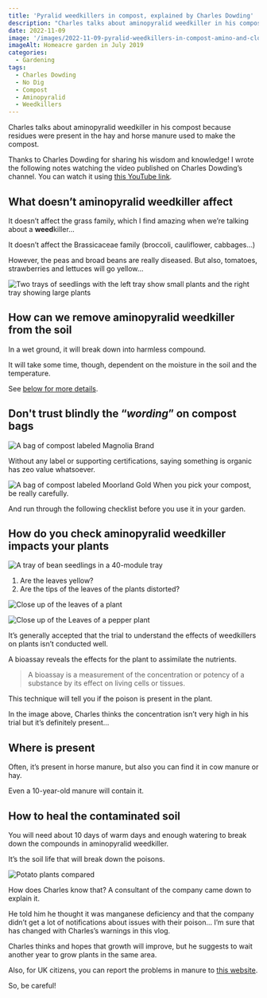 ```yaml
---
title: 'Pyralid weedkillers in compost, explained by Charles Dowding'
description: "Charles talks about aminopyralid weedkiller in his compost because residues were present in the hay and horse manure used to make the compost."
date: 2022-11-09
image: '/images/2022-11-09-pyralid-weedkillers-in-compost-amino-and-clopyralid-effects-and-healing-charles-dowding.jpg'
imageAlt: Homeacre garden in July 2019
categories:
  - Gardening
tags:
  - Charles Dowding
  - No Dig
  - Compost
  - Aminopyralid
  - Weedkillers
---
```


Charles talks about aminopyralid weedkiller in his compost because residues were present in the hay and horse manure used to make the compost.

Thanks to Charles Dowding for sharing his wisdom and knowledge! I wrote the following notes watching the video published on Charles Dowding’s channel. You can watch it using [this YouTube link](https://www.youtube.com/watch?v=2D1idnMNKng).

## What doesn’t aminopyralid weedkiller affect

It doesn’t affect the grass family, which I find amazing when we’re talking about a **weed**killer…

It doesn’t affect the Brassicaceae family (broccoli, cauliflower, cabbages…)

However, the peas and broad beans are really diseased. But also, tomatoes, strawberries and lettuces will go yellow…

![Two trays of seedlings with the left tray show small plants and the right tray showing large plants](images/aminopyralid-effect-on-french-beans-chard-and-lettuce.jpg 'It’s clear in the image above the effect from the aminopyralid weedkiller on the growth. Credits: image taken from Charles Dowding’s vlog')

## How can we remove aminopyralid weedkiller from the soil

In a wet ground, it will break down into harmless compound.

It will take some time, though, dependent on the moisture in the soil and the temperature.

See [below for more details](#how-to-heal-the-contaminated-soil).

## Don't trust blindly the “_wording_” on compost bags

![A bag of compost labeled Magnolia Brand](images/so-called-organic-compost-vs-certified-moorland-gold-compost.jpg 'Does organic mean anything? Credits: image taken from Charles Dowding’s vlog')

Without any label or supporting certifications, saying something is organic has zeo value whatsoever.

![A bag of compost labeled Moorland Gold](images/certified-soil-association-moorland-gold-compost.jpg 'The Moorland Gold compost is certified “Soil Association”. Credits: image taken from Charles Dowding’s vlog') When you pick your compost, be really carefully.

And run through the following checklist before you use it in your garden.

## How do you check aminopyralid weedkiller impacts your plants

![A tray of bean seedlings in a 40-module tray](images/so-called-organic-compost-vs-certified-moorland-gold-compost.jpg 'On the right, the so-called organic compost, versus, on the left, the certified Moorland Gold compost to grow the same peas. Credits: image taken from Charles Dowding’s vlog')

1. Are the leaves yellow?
2. Are the tips of the leaves of the plants distorted?

![Close up of the leaves of a plant](images/leaves-are-contracted-by-aminopyralid-weedkiller.jpg 'On the image above, we see the effects on the leaves, with this distortion on themselves. Credits: image taken from Charles Dowding’s vlog')

![Close up of the Leaves of a pepper plant](images/diseased-peppers.jpg 'On the image above, the curled leaves show the aminopyralid effects. Credits: image taken from Charles Dowding’s vlog')

It’s generally accepted that the trial to understand the effects of weedkillers on plants isn’t conducted well.

A bioassay reveals the effects for the plant to assimilate the nutrients.

> A bioassay is a measurement of the concentration or potency of a substance by its effect on living cells or tissues.

This technique will tell you if the poison is present in the plant.

In the image above, Charles thinks the concentration isn’t very high in his trial but it’s definitely present…

## Where is present

Often, it’s present in horse manure, but also you can find it in cow manure or hay.

Even a 10-year-old manure will contain it.

## How to heal the contaminated soil

You will need about 10 days of warm days and enough watering to break down the compounds in aminopyralid weedkiller.

It’s the soil life that will break down the poisons.

![Potato plants compared](images/healthy-potatoes-vs-diseased-potatoes.jpg 'On top, the health potato plants versus on the bottom potato plants affected by aminopyralid at the sight of the curled leaves. Credits: image taken from Charles Dowding’s vlog')

How does Charles know that? A consultant of the company came down to explain it.

He told him he thought it was manganese deficiency and that the company didn’t get a lot of notifications about issues with their poison… I’m sure that has changed with Charles’s warnings in this vlog.

Charles thinks and hopes that growth will improve, but he suggests to wait another year to grow plants in the same area.

Also, for UK citizens, you can report the problems in manure to [this website](https://www.corteva.co.uk/manure-matters.html).

So, be careful!
